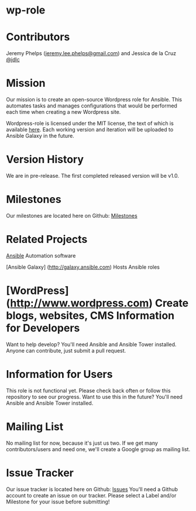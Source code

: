 # wp-role

Contributors  
============
Jeremy Phelps ([jeremy.lee.phelps@gmail.com](mailto:jeremy.lee.phelps@gmail.com)) and Jessica de la Cruz [@jdlc](https://github.com/jdlc)

Mission
==========
Our mission is to create an open-source Wordpress role for Ansible. This automates tasks and manages configurations that would be performed each time when creating a new Wordpress site.

Wordpress-role is licensed under the MIT license, the text of which is available [here](https://github.com/jlphelps/wp-role/blob/master/LICENSE). Each working version and iteration will be uploaded to Ansible Galaxy in the future.

Version History
==========
We are in pre-release. The first completed released version will be v1.0.

Milestones
==========
Our milestones are located here on Github: [Milestones](https://github.com/jlphelps/wp-role/milestones)

Related Projects
==========
[Ansible](http://www.ansible.com) Automation software

[Ansible Galaxy] (http://galaxy.ansible.com) Hosts Ansible roles

[WordPress] (http://www.wordpress.com) Create blogs, websites, CMS
Information for Developers
==========
Want to help develop? You'll need Ansible and Ansible Tower installed. Anyone can contribute, just submit a pull request.

Information for Users
==========
This role is not functional yet. Please check back often or follow this repository to see our progress. Want to use this in the future? You'll need Ansible and Ansible Tower installed.

Mailing List
==========
No mailing list for now, because it's just us two. If we get many contributors/users and need one, we'll create a Google group as mailing list.

Issue Tracker
==========
Our issue tracker is located here on Github: [Issues](https://github.com/jlphelps/wp-role/issues) You'll need a Github account to create an issue on our tracker. Please select a Label and/or Milestone for your issue before submitting!
